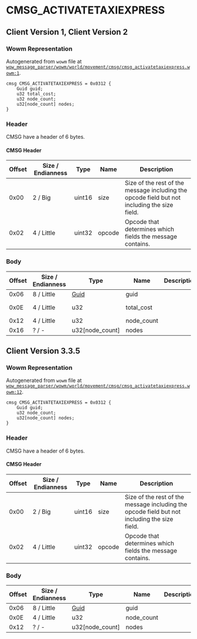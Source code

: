 # CMSG_ACTIVATETAXIEXPRESS

## Client Version 1, Client Version 2

### Wowm Representation

Autogenerated from `wowm` file at [`wow_message_parser/wowm/world/movement/cmsg/cmsg_activatetaxiexpress.wowm:1`](https://github.com/gtker/wow_messages/tree/main/wow_message_parser/wowm/world/movement/cmsg/cmsg_activatetaxiexpress.wowm#L1).
```rust,ignore
cmsg CMSG_ACTIVATETAXIEXPRESS = 0x0312 {
    Guid guid;
    u32 total_cost;
    u32 node_count;
    u32[node_count] nodes;
}
```
### Header

CMSG have a header of 6 bytes.

#### CMSG Header

| Offset | Size / Endianness | Type   | Name   | Description |
| ------ | ----------------- | ------ | ------ | ----------- |
| 0x00   | 2 / Big           | uint16 | size   | Size of the rest of the message including the opcode field but not including the size field.|
| 0x02   | 4 / Little        | uint32 | opcode | Opcode that determines which fields the message contains.|

### Body

| Offset | Size / Endianness | Type | Name | Description | Comment |
| ------ | ----------------- | ---- | ---- | ----------- | ------- |
| 0x06 | 8 / Little | [Guid](../types/packed-guid.md) | guid |  |  |
| 0x0E | 4 / Little | u32 | total_cost |  | vmangos/mangosone: Never used. |
| 0x12 | 4 / Little | u32 | node_count |  |  |
| 0x16 | ? / - | u32[node_count] | nodes |  |  |

## Client Version 3.3.5

### Wowm Representation

Autogenerated from `wowm` file at [`wow_message_parser/wowm/world/movement/cmsg/cmsg_activatetaxiexpress.wowm:12`](https://github.com/gtker/wow_messages/tree/main/wow_message_parser/wowm/world/movement/cmsg/cmsg_activatetaxiexpress.wowm#L12).
```rust,ignore
cmsg CMSG_ACTIVATETAXIEXPRESS = 0x0312 {
    Guid guid;
    u32 node_count;
    u32[node_count] nodes;
}
```
### Header

CMSG have a header of 6 bytes.

#### CMSG Header

| Offset | Size / Endianness | Type   | Name   | Description |
| ------ | ----------------- | ------ | ------ | ----------- |
| 0x00   | 2 / Big           | uint16 | size   | Size of the rest of the message including the opcode field but not including the size field.|
| 0x02   | 4 / Little        | uint32 | opcode | Opcode that determines which fields the message contains.|

### Body

| Offset | Size / Endianness | Type | Name | Description | Comment |
| ------ | ----------------- | ---- | ---- | ----------- | ------- |
| 0x06 | 8 / Little | [Guid](../types/packed-guid.md) | guid |  |  |
| 0x0E | 4 / Little | u32 | node_count |  |  |
| 0x12 | ? / - | u32[node_count] | nodes |  |  |

